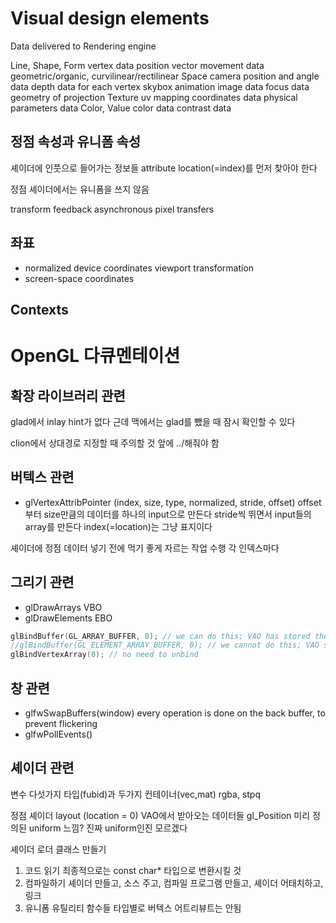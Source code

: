 
# Visual design elements
Data delivered to Rendering engine

Line, Shape, Form
	vertex data
		position vector
	movement data
		geometric/organic, curvilinear/rectilinear
Space
	camera position and angle data
	depth data for each vertex
	skybox animation image data
	focus data
		geometry of projection
Texture
	uv mapping coordinates data
	physical parameters data
Color, Value
	color data
	contrast data








## 정점 속성과 유니폼 속성
셰이더에 인풋으로 들어가는 정보들
attribute location(=index)를 먼저 찾아야 한다

정점 셰이더에서는 유니폼을 쓰지 않음




transform feedback
asynchronous pixel transfers


## 좌표
- normalized device coordinates
	viewport transformation
- screen-space coordinates


## Contexts







# OpenGL 다큐멘테이션

## 확장 라이브러리 관련
glad에서 inlay hint가 없다
근데 맥에서는 glad를 뺐을 때 잠시 확인할 수 있다

clion에서 상대경로 지정할 때 주의할 것
앞에 ../해줘야 함



## 버텍스 관련



- glVertexAttribPointer
	(index, size, type, normalized, stride, offset)
	offset부터 size만큼의 데이터를 하나의 input으로 만든다
	stride씩 뛰면서 input들의 array를 만든다
	index(=location)는 그냥 표지이다

셰이더에 정점 데이터 넣기 전에 먹기 좋게 자르는 작업 수행
각 인덱스마다 


## 그리기 관련
- glDrawArrays
	VBO
- glDrawElements
	EBO

```c++
glBindBuffer(GL_ARRAY_BUFFER, 0); // we can do this; VAO has stored the address of VBO
//glBindBuffer(GL_ELEMENT_ARRAY_BUFFER, 0); // we cannot do this; VAO stores this unbind-call for EBO
glBindVertexArray(0); // no need to unbind
```



## 창 관련
- glfwSwapBuffers(window)
	every operation is done on the back buffer, to prevent flickering
- glfwPollEvents()





## 셰이더 관련
변수
	다섯가지 타입(fubid)과 두가지 컨테이너(vec,mat)
	rgba, stpq

정점 셰이더
	layout (location = 0)
		VAO에서 받아오는 데이터들
	gl_Position
		미리 정의된 uniform 느낌?
		진짜 uniform인진 모르겠다

셰이더 로더 클래스 만들기
1. 코드 읽기
	최종적으로는 const char* 타입으로 변환시킬 것
2. 컴파일하기
	셰이더 만들고, 소스 주고, 컴파일
	프로그램 만들고, 셰이더 어태치하고, 링크
3. 유니폼 유틸리티 함수들 타입별로
	버텍스 어트리뷰트는 안됨